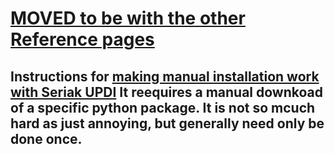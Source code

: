 # [MOVED to be with the other Reference pages](https://github.com/SpenceKonde/DxCore/blob/master/megaavr/extras/Ref_Reset.md)
## Instructions for [making manual installation work with Seriak UPDI](https://github.com/SpenceKonde/DxCore/blob/master/megaavr/tools/ManualPython.md) It reequires a manual downkoad of a specific python package. It is not so mcuch hard as just annoying, but generally need only be done once.
